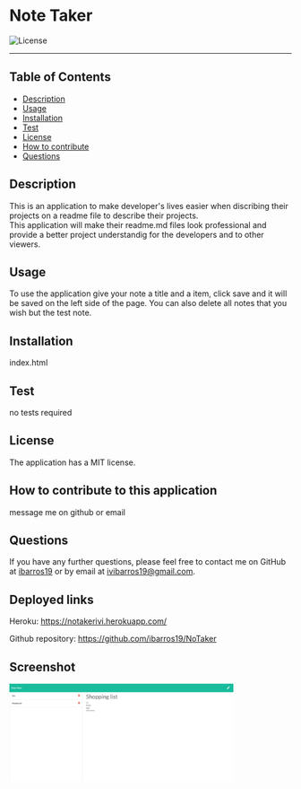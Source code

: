 # Note Taker
  ![License](https://img.shields.io/badge/License-MIT-blue)
<hr>
  <h2>Table of Contents</h2>
  
  * [Description](#description)
  * [Usage](#usage)
  * [Installation](#install)
  * [Test](#test)
  * [License](#license)
  * [How to contribute](#contribution)
  * [Questions](#questions)
  
  <a name='description'></a>
  ## Description
  This is an application to make developer's lives easier when discribing their projects on a readme file to describe their projects. 
  <br>This application will make their readme.md files look professional and provide a better project understandig for the developers and to other viewers.
  <a name='usage'></a>
  ## Usage
  To use the application give your note a title and a item, click save and it will be saved on the left side of the page. You can also delete all notes that you wish but the test note.
  <a name='install'></a>
  ## Installation
  index.html
  <a name='test'></a>
  ## Test
  no tests required
  <a name='license'></a>
  ## License
  The application has a MIT license.
  <a name='contribution'></a>
  ## How to contribute to this application
  message me on github or email
  <a name='questions'></a>
  ## Questions
  If you have any further questions, please feel free to contact me on GitHub at [ibarros19](https://github.com/ibarros19) or by email at [ivibarros19@gmail.com](ivibarros19@gmail.com).
  
  ## Deployed links
  
  Heroku:
 https://notakerivi.herokuapp.com/ 
  
  Github repository:
 https://github.com/ibarros19/NoTaker
 
  ## Screenshot
  <img src="1.png" target="blank" width=400px>
  
